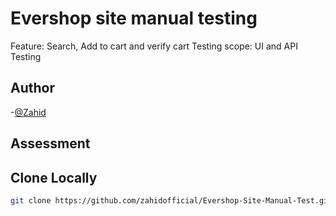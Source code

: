 # Evershop site manual testing
Feature: Search, Add to cart and verify cart 
Testing scope: UI and API Testing


## Author
-[@Zahid](https://github.com/zahidofficial)

## Assessment 

## Clone Locally
```bash
git clone https://github.com/zahidofficial/Evershop-Site-Manual-Test.git
```